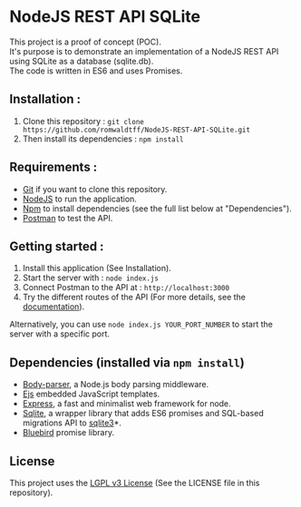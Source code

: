 # NodeJS REST API SQLite

This project is a proof of concept (POC).  
It's purpose is to demonstrate an implementation of a NodeJS REST API using SQLite as a database (sqlite.db).   
The code is written in ES6 and uses Promises.

## Installation :

1. Clone this repository : `git clone https://github.com/romwaldtff/NodeJS-REST-API-SQLite.git`  
2. Then install its dependencies : `npm install`

## Requirements :

- [Git](https://git-scm.com/) if you want to clone this repository.
- [NodeJS](https://nodejs.org/en/) to run the application.
- [Npm](https://www.npmjs.com/) to install dependencies (see the full list below at "Dependencies").
- [Postman](https://www.getpostman.com/) to test the API.

## Getting started :

1. Install this application (See Installation).
2. Start the server with : `node index.js`
3. Connect Postman to the API at : `http://localhost:3000`
4. Try the different routes of the API (For more details, see the [documentation](https://github.com/romwaldtff/NodeJS-REST-API-SQLite/wiki)).

Alternatively, you can use `node index.js YOUR_PORT_NUMBER` to start the server with a specific port.  

## Dependencies (installed via `npm install`)

- [Body-parser](https://www.npmjs.com/package/body-parser), a Node.js body parsing middleware.
- [Ejs](https://www.npmjs.com/package/ejs) embedded JavaScript templates.
- [Express](https://www.npmjs.com/package/express), a fast and minimalist web framework for node.
- [Sqlite](https://www.npmjs.com/package/sqlite), a wrapper library that adds ES6 promises and SQL-based migrations API to [sqlite3](https://www.npmjs.com/package/sqlite3)*.
- [Bluebird](https://www.npmjs.com/package/bluebird) promise library.

## License

This project uses the [LGPL v3 License](https://www.gnu.org/licenses/lgpl-3.0.en.html) (See the LICENSE file in this repository).
